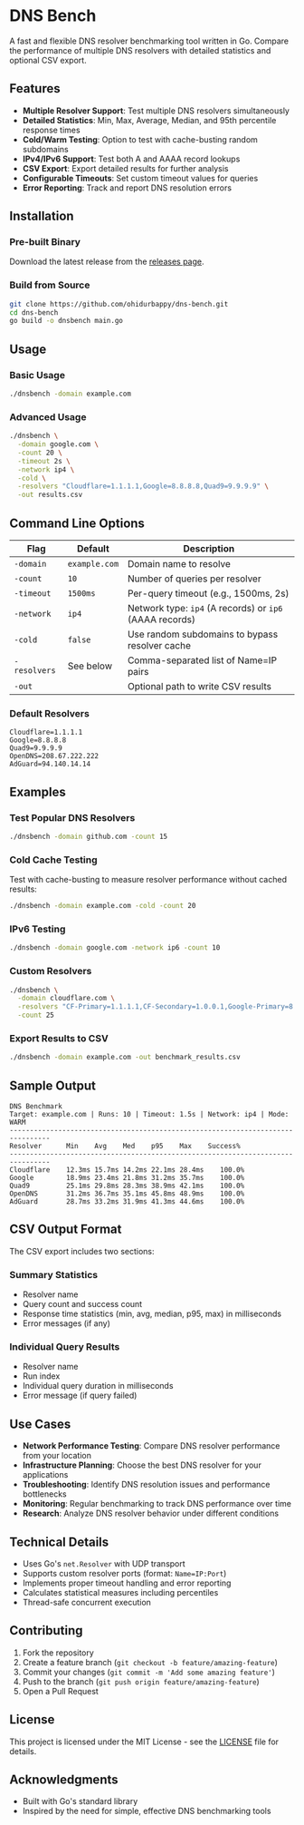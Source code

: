 # DNS Bench

A fast and flexible DNS resolver benchmarking tool written in Go. Compare the performance of multiple DNS resolvers with detailed statistics and optional CSV export.

## Features

- **Multiple Resolver Support**: Test multiple DNS resolvers simultaneously
- **Detailed Statistics**: Min, Max, Average, Median, and 95th percentile response times
- **Cold/Warm Testing**: Option to test with cache-busting random subdomains
- **IPv4/IPv6 Support**: Test both A and AAAA record lookups
- **CSV Export**: Export detailed results for further analysis
- **Configurable Timeouts**: Set custom timeout values for queries
- **Error Reporting**: Track and report DNS resolution errors

## Installation

### Pre-built Binary
Download the latest release from the [releases page](https://github.com/ohidurbappy/dns-bench/releases).

### Build from Source
```bash
git clone https://github.com/ohidurbappy/dns-bench.git
cd dns-bench
go build -o dnsbench main.go
```

## Usage

### Basic Usage
```bash
./dnsbench -domain example.com
```

### Advanced Usage
```bash
./dnsbench \
  -domain google.com \
  -count 20 \
  -timeout 2s \
  -network ip4 \
  -cold \
  -resolvers "Cloudflare=1.1.1.1,Google=8.8.8.8,Quad9=9.9.9.9" \
  -out results.csv
```

## Command Line Options

| Flag | Default | Description |
|------|---------|-------------|
| `-domain` | `example.com` | Domain name to resolve |
| `-count` | `10` | Number of queries per resolver |
| `-timeout` | `1500ms` | Per-query timeout (e.g., 1500ms, 2s) |
| `-network` | `ip4` | Network type: `ip4` (A records) or `ip6` (AAAA records) |
| `-cold` | `false` | Use random subdomains to bypass resolver cache |
| `-resolvers` | See below | Comma-separated list of Name=IP pairs |
| `-out` | | Optional path to write CSV results |

### Default Resolvers
```
Cloudflare=1.1.1.1
Google=8.8.8.8
Quad9=9.9.9.9
OpenDNS=208.67.222.222
AdGuard=94.140.14.14
```

## Examples

### Test Popular DNS Resolvers
```bash
./dnsbench -domain github.com -count 15
```

### Cold Cache Testing
Test with cache-busting to measure resolver performance without cached results:
```bash
./dnsbench -domain example.com -cold -count 20
```

### IPv6 Testing
```bash
./dnsbench -domain google.com -network ip6 -count 10
```

### Custom Resolvers
```bash
./dnsbench \
  -domain cloudflare.com \
  -resolvers "CF-Primary=1.1.1.1,CF-Secondary=1.0.0.1,Google-Primary=8.8.8.8" \
  -count 25
```

### Export Results to CSV
```bash
./dnsbench -domain example.com -out benchmark_results.csv
```

## Sample Output

```
DNS Benchmark
Target: example.com | Runs: 10 | Timeout: 1.5s | Network: ip4 | Mode: WARM
--------------------------------------------------------------------------------
Resolver      Min    Avg    Med    p95    Max    Success%
--------------------------------------------------------------------------------
Cloudflare    12.3ms 15.7ms 14.2ms 22.1ms 28.4ms    100.0%
Google        18.9ms 23.4ms 21.8ms 31.2ms 35.7ms    100.0%
Quad9         25.1ms 29.8ms 28.3ms 38.9ms 42.1ms    100.0%
OpenDNS       31.2ms 36.7ms 35.1ms 45.8ms 48.9ms    100.0%
AdGuard       28.7ms 33.2ms 31.9ms 41.3ms 44.6ms    100.0%
```

## CSV Output Format

The CSV export includes two sections:

### Summary Statistics
- Resolver name
- Query count and success count
- Response time statistics (min, avg, median, p95, max) in milliseconds
- Error messages (if any)

### Individual Query Results
- Resolver name
- Run index
- Individual query duration in milliseconds
- Error message (if query failed)

## Use Cases

- **Network Performance Testing**: Compare DNS resolver performance from your location
- **Infrastructure Planning**: Choose the best DNS resolver for your applications
- **Troubleshooting**: Identify DNS resolution issues and performance bottlenecks
- **Monitoring**: Regular benchmarking to track DNS performance over time
- **Research**: Analyze DNS resolver behavior under different conditions

## Technical Details

- Uses Go's `net.Resolver` with UDP transport
- Supports custom resolver ports (format: `Name=IP:Port`)
- Implements proper timeout handling and error reporting
- Calculates statistical measures including percentiles
- Thread-safe concurrent execution

## Contributing

1. Fork the repository
2. Create a feature branch (`git checkout -b feature/amazing-feature`)
3. Commit your changes (`git commit -m 'Add some amazing feature'`)
4. Push to the branch (`git push origin feature/amazing-feature`)
5. Open a Pull Request

## License

This project is licensed under the MIT License - see the [LICENSE](LICENSE) file for details.

## Acknowledgments

- Built with Go's standard library
- Inspired by the need for simple, effective DNS benchmarking tools
